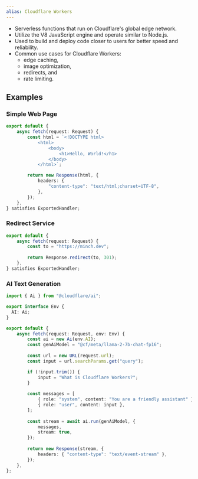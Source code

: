 ```yaml
---
alias: Cloudflare Workers
---
```


- Serverless functions that run on Cloudflare's global edge network.
- Utilize the V8 JavaScript engine and operate similar to Node.js.
- Used to build and deploy code closer to users for better speed and reliability.
- Common use cases for Cloudflare Workers:
    - edge caching, 
    - image optimization, 
    - redirects, and
    - rate limiting.

## Examples

### Simple Web Page

```ts
export default {
    async fetch(request: Request) {
        const html = `<!DOCTYPE html>
            <html>
                <body>
                    <h1>Hello, World!</h1>
                </body>
            </html>`;

        return new Response(html, {
            headers: {
                "content-type": "text/html;charset=UTF-8",
            },
        });
    },
} satisfies ExportedHandler;
```

### Redirect Service

```ts
export default {
    async fetch(request: Request) {
        const to = "https://minch.dev";
        
        return Response.redirect(to, 301);
    },
} satisfies ExportedHandler;
```

### AI Text Generation

```ts
import { Ai } from "@cloudflare/ai";

export interface Env {
  AI: Ai;
}

export default {
    async fetch(request: Request, env: Env) {
        const ai = new Ai(env.AI);
        const genAiModel = "@cf/meta/llama-2-7b-chat-fp16";
        
        const url = new URL(request.url);
        const input = url.searchParams.get("query");

        if (!input.trim()) {
            input = "What is Cloudflare Workers?";
        }
        
        const messages = [
            { role: "system", content: "You are a friendly assistant" },
            { role: "user", content: input },
        ];
        
        const stream = await ai.run(genAiModel, {
            messages,
            stream: true,
        });
        
        return new Response(stream, {
            headers: { "content-type": "text/event-stream" },
        });
    },
};
```
